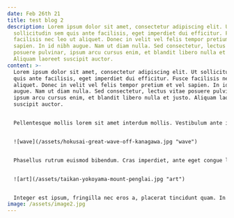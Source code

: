 ```yaml
---
date: Feb 26th 21
title: test blog 2
description: Lorem ipsum dolor sit amet, consectetur adipiscing elit. Ut
  sollicitudin sem quis ante facilisis, eget imperdiet dui efficitur. Fusce
  facilisis nec leo ut aliquet. Donec in velit vel felis tempor pretium et vel
  sapien. In id nibh augue. Nam ut diam nulla. Sed consectetur, lectus vitae
  posuere pulvinar, ipsum arcu cursus enim, et blandit libero nulla et justo.
  Aliquam laoreet suscipit auctor.
content: >-
  Lorem ipsum dolor sit amet, consectetur adipiscing elit. Ut sollicitudin sem
  quis ante facilisis, eget imperdiet dui efficitur. Fusce facilisis nec leo ut
  aliquet. Donec in velit vel felis tempor pretium et vel sapien. In id nibh
  augue. Nam ut diam nulla. Sed consectetur, lectus vitae posuere pulvinar,
  ipsum arcu cursus enim, et blandit libero nulla et justo. Aliquam laoreet
  suscipit auctor.


  Pellentesque mollis lorem sit amet interdum mollis. Vestibulum ante ipsum primis in faucibus orci luctus et ultrices posuere cubilia curae; Mauris fringilla turpis orci, a imperdiet neque pharetra ut. Etiam enim tellus, feugiat eget tincidunt quis, hendrerit iaculis elit. Phasellus imperdiet, mi eget pulvinar faucibus, tellus felis bibendum nisl, eget hendrerit risus magna eu dui. Nam laoreet nec dolor rhoncus dictum. Aenean placerat dictum egestas. Ut vitae cursus ante, vitae porttitor est. Nam eleifend diam vel orci ultrices consequat. Phasellus facilisis accumsan mattis. Aliquam tincidunt cursus metus nec lacinia. Cras facilisis imperdiet nulla, sit amet tempus neque consequat ultricies. Aliquam erat volutpat. Vivamus a egestas neque. Duis sollicitudin arcu augue, sed convallis diam porta sed.


  ![wave](/assets/hokusai-great-wave-off-kanagawa.jpg "wave")


  Phasellus rutrum euismod bibendum. Cras imperdiet, ante eget congue lacinia, mauris augue convallis elit, at dapibus justo metus nec nisi. Nullam ultrices, sapien id luctus tincidunt, nisi risus rutrum lacus, a facilisis massa purus sit amet eros. Donec orci sapien, imperdiet a vestibulum vitae, accumsan ac diam. Cras malesuada metus suscipit placerat efficitur. Sed quis dictum arcu. Suspendisse in vestibulum elit. Lorem ipsum dolor sit amet, consectetur adipiscing elit. Suspendisse auctor felis rhoncus tincidunt pulvinar. Pellentesque habitant morbi tristique senectus et netus et malesuada fames ac turpis egestas. Cras lorem risus, aliquam eu laoreet vitae, semper quis dolor. Ut eu elementum enim, vitae vulputate erat. Curabitur fringilla mauris in lacus interdum, id pellentesque leo scelerisque. Suspendisse lacinia arcu sit amet libero blandit ultrices. Nunc et quam sollicitudin, blandit orci quis, rutrum augue. Suspendisse consectetur orci nec sapien iaculis lobortis.


  ![art](/assets/taikan-yokoyama-mount-penglai.jpg "art")


  Integer est ipsum, fringilla nec eros a, placerat tincidunt quam. In hac habitasse platea dictumst. Suspendisse magna eros, mollis vitae aliquet sit amet, finibus vitae lorem. Phasellus feugiat efficitur lobortis. Maecenas aliquam velit at eros congue, sed commodo leo convallis. Maecenas a purus lobortis, imperdiet purus a, fermentum odio. Integer scelerisque, neque at facilisis tincidunt, tortor est posuere est, vitae dictum risus diam eget magna. Duis ac arcu eu nulla semper egestas. Mauris a efficitur odio, nec faucibus quam. Sed dignissim blandit pellentesque. Curabitur hendrerit aliquam luctus. Suspendisse quis elit at magna pretium aliquam. Nulla rhoncus sit amet lectus sagittis mattis. Pellentesque quis pellentesque leo.
image: /assets/image2.jpg
---
```

